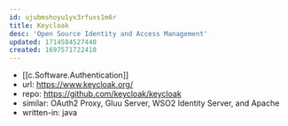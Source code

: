 ```yaml
---
id: ujubmshoyu1yx3rfuxs1m6r
title: Keycloak
desc: 'Open Source Identity and Access Management'
updated: 1714584527440
created: 1697571722410
---
```


- [[c.Software.Authentication]]
- url: https://www.keycloak.org/
- repo: https://github.com/keycloak/keycloak
- similar:  OAuth2 Proxy, Gluu Server, WSO2 Identity Server, and Apache 
- written-in: java